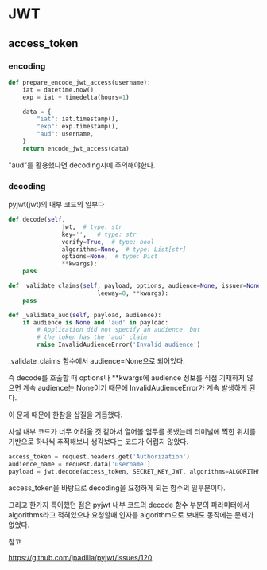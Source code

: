 # JWT

## access_token

### encoding

```python
def prepare_encode_jwt_access(username):
    iat = datetime.now()
    exp = iat + timedelta(hours=1)

    data = {
        "iat": iat.timestamp(),
        "exp": exp.timestamp(),
        "aud": username,
    }
    return encode_jwt_access(data)
```

"aud"를 활용했다면 decoding시에 주의해야한다.



### decoding

pyjwt(jwt)의 내부 코드의 일부다

```python
def decode(self,
               jwt,  # type: str
               key='',   # type: str
               verify=True,  # type: bool
               algorithms=None,  # type: List[str]
               options=None,  # type: Dict
               **kwargs):
	pass

def _validate_claims(self, payload, options, audience=None, issuer=None,
                         leeway=0, **kwargs):
	pass

def _validate_aud(self, payload, audience):
    if audience is None and 'aud' in payload:
        # Application did not specify an audience, but
        # the token has the 'aud' claim
        raise InvalidAudienceError('Invalid audience')
```

_validate_claims 함수에서 audience=None으로 되어있다.

즉 decode를 호출할 때 options나 **kwargs에 audience 정보를 직접 기재하지 않으면 계속 audience는 None이기 때문에 InvalidAudienceError가 계속 발생하게 된다.

이 문제 때문에 한참을 삽질을 거듭했다.

사실 내부 코드가 너무 어려울 것 같아서 열어볼 엄두를 못냈는데 터미널에 찍힌 위치를 기반으로 하나씩 추적해보니 생각보다는 코드가 어렵지 않았다.



```python
access_token = request.headers.get('Authorization')
audience_name = request.data['username']
payload = jwt.decode(access_token, SECRET_KEY_JWT, algorithms=ALGORITHM, audience=audience_name)
```

access_token을 바탕으로 decoding을 요청하게 되는 함수의 일부분이다.

그리고 한가지 특이했던 점은 pyjwt 내부 코드의 decode 함수 부분의 파라미터에서 algorithms라고 적혀있으나 요청할때 인자를 algorithm으로 보내도 동작에는 문제가 없었다.



참고

https://github.com/jpadilla/pyjwt/issues/120

